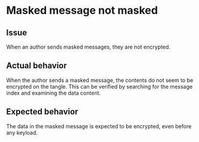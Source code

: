 # Masked message not masked
## Issue
When an author sends masked messages, they are not encrypted.

## Actual behavior
When the author sends a masked message, the contents do not seem to be encrypted on the tangle. This can be verified by searching for the message index and examining the data content.

## Expected behavior
The data in the masked message is expected to be encrypted, even before any keyload.